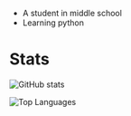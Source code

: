 - A student in middle school
- Learning python

# Stats #

![GitHub stats](https://github-readme-stat-6b43ag034-kingsley1116.vercel.app/api?username=Kingsley1116&count_private=true&show_icons=true&theme=material-palenight&locale=zh-tw)

![Top Languages](https://github-readme-stat-6b43ag034-kingsley1116.vercel.app/api/top-langs/?username=Kingsley1116&layout=compact&theme=material-palenight&locale=zh-tw)
